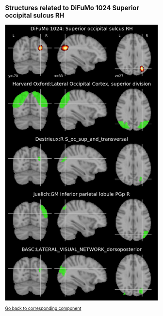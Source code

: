 


## Structures related to DiFuMo 1024 Superior occipital sulcus RH

![387](387.jpg "Structures related to DiFuMo 1024 Superior occipital sulcus RH")

[Go back to corresponding component](https://parietal-inria.github.io/DiFuMo/1024/html/387.html)